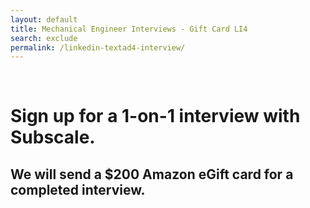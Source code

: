 ```yaml
---
layout: default
title: Mechanical Engineer Interviews - Gift Card LI4
search: exclude
permalink: /linkedin-textad4-interview/
---
```

<div class="row" id="survey">
  
  <div class="col m12">
    <div class="row">
      <div class="col m2">&nbsp;</div>
      <div class="col m8" id="copybox">
        <h1 class="center">Sign up for a 1-on-1 interview with Subscale.</h1>
        <h2 class="center">We will send a $200 Amazon eGift card for a completed interview.</h2>
      </div>
      <div class="col"></div>
    </div>
    <div class="row">
  <!-- Start of Meetings Embed Script -->
    <div class="meetings-iframe-container" data-src="https://meetings.hubspot.com/stephen236/45-minute-mechanical-engineer-interviews-gift-card-recommendations?embed=true"></div>
    <script type="text/javascript" src="https://static.hsappstatic.net/MeetingsEmbed/ex/MeetingsEmbedCode.js"></script>
  <!-- End of Meetings Embed Script -->
</div>
  </div>
</div>
